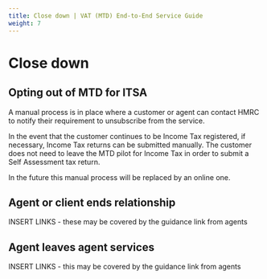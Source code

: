 ```yaml
---
title: Close down | VAT (MTD) End-to-End Service Guide
weight: 7
---
```


<!--- Section owner: MTD Programme --->

# Close down

## Opting out of MTD for ITSA

A manual process is in place where a customer or agent can contact HMRC to notify their requirement to unsubscribe from the service.

In the event that the customer continues to be Income Tax registered, if necessary, Income Tax returns can be submitted manually.  The customer does not need to leave the MTD pilot for Income Tax in order to submit a Self Assessment tax return.

In the future this manual process will be replaced by an online one.

## Agent or client ends relationship 

INSERT LINKS - these may be covered by the guidance link from agents

## Agent leaves agent services 

INSERT LINKS - this may be covered by the guidance link from agents
